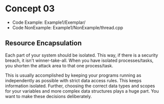 # Concept 03
* Code Example: Example1/Exemplar/
* Code NonExample: Example1/NonExample/thread.cpp 

## Resource Encapsulation
Each part of your system should be isolated. This way, if there is a security 
breach, it isn't winner-take-all. When you have isolated processes/tasks, you 
shorten the attack area to that one process/task. 

This is usually accomplished by keeping your programs running as independently 
as possible with strict data access rules. This keeps information isolated. 
Further, choosing the correct data types and scopes for your variables and more 
complex data structures plays a huge part. You want to make these decisions 
deliberately. 